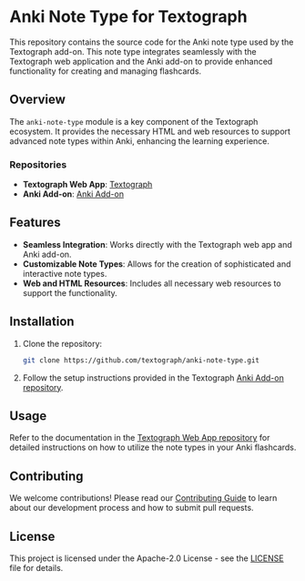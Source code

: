 # Anki Note Type for Textograph

This repository contains the source code for the Anki note type used by the Textograph add-on. This note type integrates seamlessly with the Textograph web application and the Anki add-on to provide enhanced functionality for creating and managing flashcards.

## Overview

The `anki-note-type` module is a key component of the Textograph ecosystem. It provides the necessary HTML and web resources to support advanced note types within Anki, enhancing the learning experience.

### Repositories

- **Textograph Web App**: [Textograph](https://github.com/textograph/textograph)
- **Anki Add-on**: [Anki Add-on](https://github.com/textograph/anki-add-on)

## Features

- **Seamless Integration**: Works directly with the Textograph web app and Anki add-on.
- **Customizable Note Types**: Allows for the creation of sophisticated and interactive note types.
- **Web and HTML Resources**: Includes all necessary web resources to support the functionality.

## Installation

1. Clone the repository:
    ```bash
    git clone https://github.com/textograph/anki-note-type.git
    ```
2. Follow the setup instructions provided in the Textograph [Anki Add-on repository](https://github.com/textograph/anki-add-on).

## Usage

Refer to the documentation in the [Textograph Web App repository](https://github.com/textograph/textograph) for detailed instructions on how to utilize the note types in your Anki flashcards.

## Contributing

We welcome contributions! Please read our [Contributing Guide](CONTRIBUTING.md) to learn about our development process and how to submit pull requests.

## License

This project is licensed under the Apache-2.0 License - see the [LICENSE](LICENSE) file for details.
